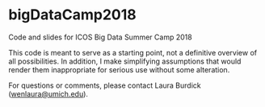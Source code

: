 # bigDataCamp2018
Code and slides for ICOS Big Data Summer Camp 2018

This code is meant to serve as a starting point, not a definitive overview of all possibilities. In addition, I make simplifying assumptions that would render them inappropriate for serious use without some alteration.

For questions or comments, please contact Laura Burdick (wenlaura@umich.edu).
